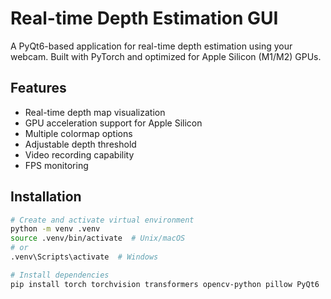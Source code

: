 # Real-time Depth Estimation GUI

A PyQt6-based application for real-time depth estimation using your webcam. Built with PyTorch and optimized for Apple Silicon (M1/M2) GPUs.

## Features

- Real-time depth map visualization
- GPU acceleration support for Apple Silicon
- Multiple colormap options
- Adjustable depth threshold
- Video recording capability
- FPS monitoring

## Installation

```bash
# Create and activate virtual environment
python -m venv .venv
source .venv/bin/activate  # Unix/macOS
# or
.venv\Scripts\activate  # Windows

# Install dependencies
pip install torch torchvision transformers opencv-python pillow PyQt6


